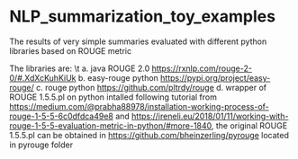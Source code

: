 # NLP_summarization_toy_examples

The results of very simple summaries evaluated with different python libraries based on ROUGE metric

The libraries are: \t
a. java ROUGE 2.0 https://rxnlp.com/rouge-2-0/#.XdXcKuhKiUk
b. easy-rouge python https://pypi.org/project/easy-rouge/
c. rouge python https://github.com/pltrdy/rouge
d. wrapper of ROUGE 1.5.5.pl on python intalled following tutorial from https://medium.com/@prabha88978/installation-working-process-of-rouge-1-5-5-6c0dfdca49e8 and https://ireneli.eu/2018/01/11/working-with-rouge-1-5-5-evaluation-metric-in-python/#more-1840, the original ROUGE 1.5.5.pl can be obtained in https://github.com/bheinzerling/pyrouge located in pyrouge folder

